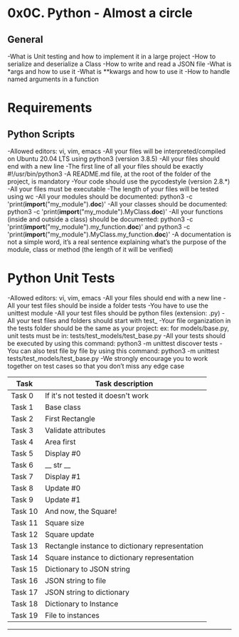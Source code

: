 # 0x0C. Python - Almost a circle

## General

-What is Unit testing and how to implement it in a large project
-How to serialize and deserialize a Class
-How to write and read a JSON file
-What is *args and how to use it
-What is **kwargs and how to use it
-How to handle named arguments in a function

# Requirements

## Python Scripts

-Allowed editors: vi, vim, emacs
-All your files will be interpreted/compiled on Ubuntu 20.04 LTS using python3 (version 3.8.5)
-All your files should end with a new line
-The first line of all your files should be exactly #!/usr/bin/python3
-A README.md file, at the root of the folder of the project, is mandatory
-Your code should use the pycodestyle (version 2.8.*)
-All your files must be executable
-The length of your files will be tested using wc
-All your modules should be documented: python3 -c 'print(__import__("my_module").__doc__)'
-All your classes should be documented: python3 -c 'print(__import__("my_module").MyClass.__doc__)'
-All your functions (inside and outside a class) should be documented: python3 -c 'print(__import__("my_module").my_function.__doc__)' and python3 -c 'print(__import__("my_module").MyClass.my_function.__doc__)'
-A documentation is not a simple word, it’s a real sentence explaining what’s the purpose of the module, class or method (the length of it will be verified)

# Python Unit Tests

-Allowed editors: vi, vim, emacs
-All your files should end with a new line
-All your test files should be inside a folder tests
-You have to use the unittest module
-All your test files should be python files (extension: .py)
-All your test files and folders should start with test_
-Your file organization in the tests folder should be the same as your project: ex: for models/base.py, unit tests must be in: tests/test_models/test_base.py
-All your tests should be executed by using this command: python3 -m unittest discover tests
-You can also test file by file by using this command: python3 -m unittest tests/test_models/test_base.py
-We strongly encourage you to work together on test cases so that you don’t miss any edge case


|Task  | Task description |
| ----- | ---------------- |
| Task 0 | If it's not tested it doesn't work |
| Task 1 | Base class |
| Task 2 | First Rectangle |
| Task 3 | Validate attributes | 
| Task 4 | Area first |
| Task 5 | Display #0 |
| Task 6 | __ str __ |
| Task 7 | Display #1 |
| Task 8 | Update #0 |
| Task 9 | Update #1 |
| Task 10 | And now, the Square! |
| Task 11 | Square size |
| Task 12 | Square update |
| Task 13 | Rectangle instance to dictionary representation |
| Task 14 | Square instance to dictionary representation |
| Task 15 | Dictionary to JSON string |
| Task 16 | JSON string to file |
| Task 17 | JSON string to dictionary |
| Task 18 | Dictionary to Instance |
| Task 19 | File to instances |

------------